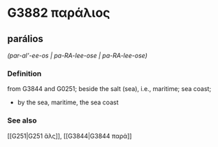 # G3882 παράλιος

## parálios

_(par-al'-ee-os | pa-RA-lee-ose | pa-RA-lee-ose)_

### Definition

from G3844 and G0251; beside the salt (sea), i.e., maritime; sea coast; 

- by the sea, maritime, the sea coast

### See also

[[G251|G251 ἅλς]], [[G3844|G3844 παρά]]
